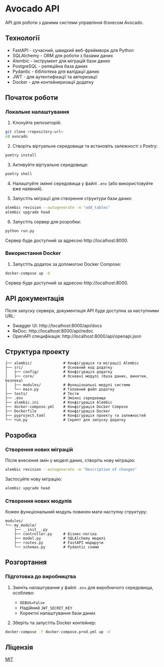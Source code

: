 # Avocado API

API для роботи з даними системи управління бізнесом Avocado.

## Технології

- FastAPI - сучасний, швидкий веб-фреймворк для Python
- SQLAlchemy - ORM для роботи з базами даних
- Alembic - інструмент для міграцій бази даних
- PostgreSQL - реляційна база даних
- Pydantic - бібліотека для валідації даних
- JWT - для аутентифікації та авторизації
- Docker - для контейнеризації додатку

## Початок роботи

### Локальне налаштування

1. Клонуйте репозиторій:
```bash
git clone <repository-url>
cd avocado
```

2. Створіть віртуальне середовище та встановіть залежності з Poetry:
```bash
poetry install
```

3. Активуйте віртуальне середовище:
```bash
poetry shell
```

4. Налаштуйте змінні середовища у файлі `.env` (або використовуйте вже наявний).



5. Запустіть міграції для створення структури бази даних:
```bash
alembic revision --autogenerate -m "add_tables"
alembic upgrade head
```

6. Запустіть сервер для розробки:
```bash
python run.py
```

Сервер буде доступний за адресою http://localhost:8000.

### Використання Docker

1. Запустіть додаток за допомогою Docker Compose:
```bash
docker-compose up -d
```

Сервер буде доступний за адресою http://localhost:8000.

## API документація

Після запуску сервера, документація API буде доступна за наступними URL:

- Swagger UI: http://localhost:8000/api/docs
- ReDoc: http://localhost:8000/api/redoc
- OpenAPI специфікація: http://localhost:8000/api/openapi.json

## Структура проекту

```
├── alembic/              # Конфігурація та міграції Alembic
├── src/                  # Основний код додатку
│   ├── config/           # Конфігурація додатку
│   ├── core/             # Основні модулі (база даних, винятки, безпека)
│   ├── modules/          # Функціональні модулі системи
│   └── main.py           # Головний файл додатку
├── tests/                # Тести
├── .env                  # Змінні середовища
├── alembic.ini           # Конфігурація Alembic
├── docker-compose.yml    # Конфігурація Docker Compose
├── Dockerfile            # Конфігурація Docker
├── pyproject.toml        # Конфігурація проекту та залежностей
└── run.py                # Скрипт для запуску додатку
```

## Розробка

### Створення нових міграцій

Після внесення змін у моделі даних, створіть нову міграцію:

```bash
alembic revision --autogenerate -m "Description of changes"
```

Застосуйте нову міграцію:

```bash
alembic upgrade head
```

### Створення нових модулів

Кожен функціональний модуль повинен мати наступну структуру:

```
modules/
└── my_module/
    ├── __init__.py
    ├── controller.py     # Бізнес-логіка
    ├── model.py          # SQLAlchemy моделі
    ├── routes.py         # FastAPI маршрути
    └── schemas.py        # Pydantic схеми
```

## Розгортання

### Підготовка до виробництва

1. Змініть налаштування у файлі `.env` для виробничого середовища, особливо:
   - `DEBUG=False`
   - Надійний `JWT_SECRET_KEY`
   - Коректні налаштування бази даних

2. Зберіть та запустіть Docker контейнер:
```bash
docker-compose -f docker-compose.prod.yml up -d
```




## Ліцензія

[MIT](LICENSE)
